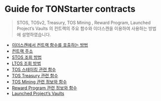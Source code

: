# Guide for TONStarter contracts

>  STOS, TOSv2,  Treasury, TOS Mining , Reward Program, Launched Project’s Vaults 의 컨트랙의 주요 함수와 이더스캔을 이용하여 사용하는 방법에 설명하였습니다.


- [이더스캔에서 컨트랙 함수를 호출하는 방법](./contract%20interaction%20using%20etherscan.md)
- [컨트랙 주소](./contract%20addresses.md)
- [STOS 조회 방법](./sTOS.md)
- [LTOS 조회 방법](./LTOS.md)
- [TOS 스테이킹 관련 함수](./TOS%20staking.md)
- [TOS Treasury 관련 함수](./TOSv2%20treasury.md)
- [TOS Mining 관련 정보와 함수](./TOS%20mining.md)
- [Reward Program  관련 정보와 함수](./Reward%20program%20(UniswapV3).md)
- [Launched Project’s Vaults](./project%20vaults.md)
